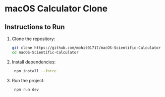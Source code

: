 # macOS Calculator Clone

## Instructions to Run

1. Clone the repository:
   ```bash
   git clone https://github.com/mohit01717/macOS-Scientific-Calculator
   cd macOS-Scientific-Calculator
2. Install dependencies: 
   ```bash
    npm install --force
3. Run the project:
   ```bash
    npm run dev


